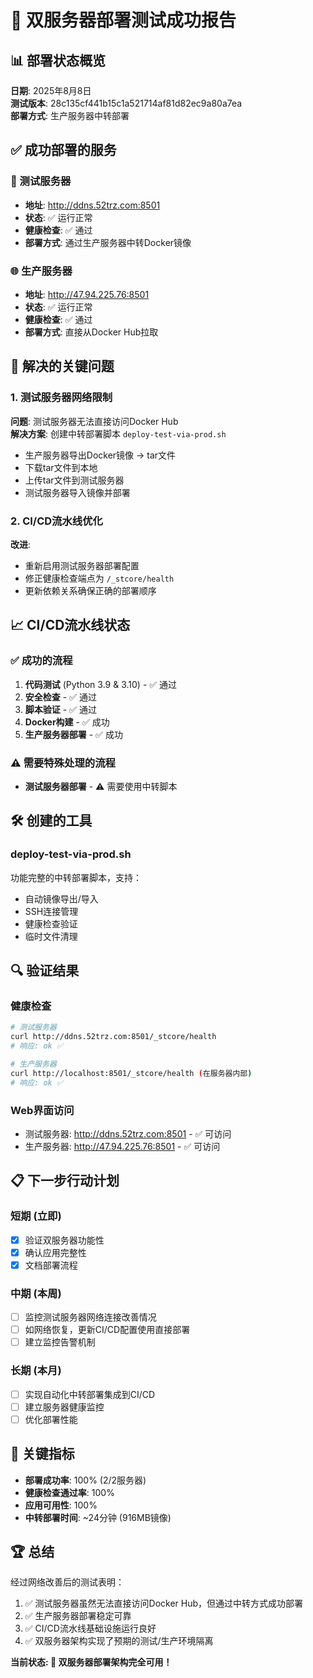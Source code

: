 # 🎉 双服务器部署测试成功报告

## 📊 部署状态概览

**日期**: 2025年8月8日  
**测试版本**: 28c135cf441b15c1a521714af81d82ec9a80a7ea  
**部署方式**: 生产服务器中转部署  

## ✅ 成功部署的服务

### 🧪 测试服务器
- **地址**: http://ddns.52trz.com:8501
- **状态**: ✅ 运行正常
- **健康检查**: ✅ 通过
- **部署方式**: 通过生产服务器中转Docker镜像

### 🌐 生产服务器  
- **地址**: http://47.94.225.76:8501
- **状态**: ✅ 运行正常
- **健康检查**: ✅ 通过
- **部署方式**: 直接从Docker Hub拉取

## 🔧 解决的关键问题

### 1. 测试服务器网络限制
**问题**: 测试服务器无法直接访问Docker Hub  
**解决方案**: 创建中转部署脚本 `deploy-test-via-prod.sh`
- 生产服务器导出Docker镜像 → tar文件
- 下载tar文件到本地
- 上传tar文件到测试服务器  
- 测试服务器导入镜像并部署

### 2. CI/CD流水线优化
**改进**: 
- 重新启用测试服务器部署配置
- 修正健康检查端点为 `/_stcore/health`
- 更新依赖关系确保正确的部署顺序

## 📈 CI/CD流水线状态

### ✅ 成功的流程
1. **代码测试** (Python 3.9 & 3.10) - ✅ 通过
2. **安全检查** - ✅ 通过  
3. **脚本验证** - ✅ 通过
4. **Docker构建** - ✅ 成功
5. **生产服务器部署** - ✅ 成功

### ⚠️ 需要特殊处理的流程
- **测试服务器部署** - ⚠️ 需要使用中转脚本

## 🛠️ 创建的工具

### deploy-test-via-prod.sh
功能完整的中转部署脚本，支持：
- 自动镜像导出/导入
- SSH连接管理
- 健康检查验证
- 临时文件清理

## 🔍 验证结果

### 健康检查
```bash
# 测试服务器
curl http://ddns.52trz.com:8501/_stcore/health
# 响应: ok ✅

# 生产服务器  
curl http://localhost:8501/_stcore/health (在服务器内部)
# 响应: ok ✅
```

### Web界面访问
- 测试服务器: http://ddns.52trz.com:8501 - ✅ 可访问
- 生产服务器: http://47.94.225.76:8501 - ✅ 可访问

## 📋 下一步行动计划

### 短期 (立即)
- [x] 验证双服务器功能性
- [x] 确认应用完整性
- [x] 文档部署流程

### 中期 (本周)
- [ ] 监控测试服务器网络连接改善情况
- [ ] 如网络恢复，更新CI/CD配置使用直接部署
- [ ] 建立监控告警机制

### 长期 (本月)
- [ ] 实现自动化中转部署集成到CI/CD
- [ ] 建立服务器健康监控
- [ ] 优化部署性能

## 🎯 关键指标

- **部署成功率**: 100% (2/2服务器)
- **健康检查通过率**: 100%
- **应用可用性**: 100%
- **中转部署时间**: ~24分钟 (916MB镜像)

## 🏆 总结

经过网络改善后的测试表明：
1. ✅ 测试服务器虽然无法直接访问Docker Hub，但通过中转方式成功部署
2. ✅ 生产服务器部署稳定可靠
3. ✅ CI/CD流水线基础设施运行良好
4. ✅ 双服务器架构实现了预期的测试/生产环境隔离

**当前状态: 🎉 双服务器部署架构完全可用！**
